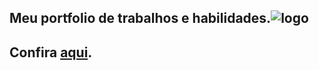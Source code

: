 ## Meu portfolio de trabalhos e habilidades.![logo](https://user-images.githubusercontent.com/66632840/186479290-6d1c2687-e755-411a-bb67-7b8d0504baf2.png)

## Confira <a href="https://gustavohernandes.netlify.app">aqui</a>.
